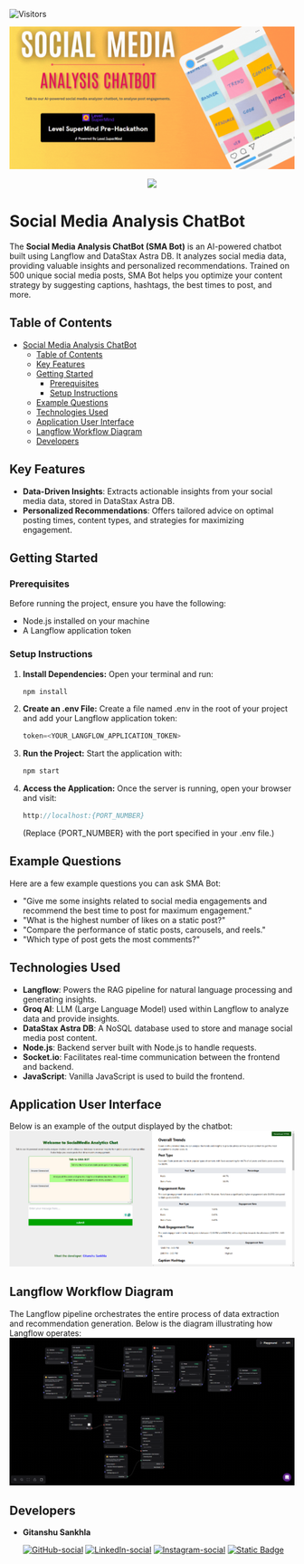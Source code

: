 ![Visitors](https://api.visitorbadge.io/api/visitors?path=https%3A%2F%2Fgithub.com%2FGitax18%2FSocialMediaAnalytics-AI&label=views&labelColor=%2337d67a&countColor=%23ff8a65&style=flat-square)

![app-banner](readme_resources/banner.gif)

<p align="center">
  <a href="https://skillicons.dev">
    <img src="https://skillicons.dev/icons?i=i=js,html,css,express,git,github,nodejs,npm,tailwind" />
  </a>
</p>

# Social Media Analysis ChatBot

The **Social Media Analysis ChatBot (SMA Bot)** is an AI-powered chatbot built using Langflow and DataStax Astra DB. It analyzes social media data, providing valuable insights and personalized recommendations. Trained on 500 unique social media posts, SMA Bot helps you optimize your content strategy by suggesting captions, hashtags, the best times to post, and more.

## Table of Contents

- [Social Media Analysis ChatBot](#social-media-analysis-chatbot)
  - [Table of Contents](#table-of-contents)
  - [Key Features](#key-features)
  - [Getting Started](#getting-started)
    - [Prerequisites](#prerequisites)
    - [Setup Instructions](#setup-instructions)
  - [Example Questions](#example-questions)
  - [Technologies Used](#technologies-used)
  - [Application User Interface](#application-user-interface)
  - [Langflow Workflow Diagram](#langflow-workflow-diagram)
  - [Developers](#developers)

## Key Features

- **Data-Driven Insights**: Extracts actionable insights from your social media data, stored in DataStax Astra DB.
- **Personalized Recommendations**: Offers tailored advice on optimal posting times, content types, and strategies for maximizing engagement.

## Getting Started

### Prerequisites

Before running the project, ensure you have the following:

- Node.js installed on your machine
- A Langflow application token

### Setup Instructions

1. **Install Dependencies:**
   Open your terminal and run:
   ```bash
   npm install
   ```
2. **Create an .env File:** Create a file named .env in the root of your project and add your Langflow application token:

   ```javascript
   token=<YOUR_LANGFLOW_APPLICATION_TOKEN>
   ```

3. **Run the Project:** Start the application with:

   ```bash
   npm start
   ```

4. **Access the Application:** Once the server is running, open your browser and visit:
   ```javascript
   http://localhost:{PORT_NUMBER}
   ```
   (Replace {PORT_NUMBER} with the port specified in your .env file.)

## Example Questions

Here are a few example questions you can ask SMA Bot:

- "Give me some insights related to social media engagements and recommend the best time to post for maximum engagement."
- "What is the highest number of likes on a static post?"
- "Compare the performance of static posts, carousels, and reels."
- "Which type of post gets the most comments?"

## Technologies Used

- **Langflow**: Powers the RAG pipeline for natural language processing and generating insights.
- **Groq AI**: LLM (Large Language Model) used within Langflow to analyze data and provide insights.
- **DataStax Astra DB**: A NoSQL database used to store and manage social media post content.
- **Node.js**: Backend server built with Node.js to handle requests.
- **Socket.io**: Facilitates real-time communication between the frontend and backend.
- **JavaScript**: Vanilla JavaScript is used to build the frontend.

## Application User Interface

Below is an example of the output displayed by the chatbot:
![application-ui](readme_resources/result.png)

## Langflow Workflow Diagram

The Langflow pipeline orchestrates the entire process of data extraction and recommendation generation. Below is the diagram illustrating how Langflow operates:
![langflow-diagram](readme_resources/langflow-diagram.png)

## Developers

- **Gitanshu Sankhla**

  [![GitHub-social](https://img.shields.io/badge/github-%23121011.svg?style=for-the-badge&logo=github&logoColor=white)](https://github.com/Gitax18) [![LinkedIn-social](https://img.shields.io/badge/linkedin-%230077B5.svg?style=for-the-badge&logo=linkedin&logoColor=white)](https://linkedin.com/in/gitanshu-sankhla)
  [![Instagram-social](https://img.shields.io/badge/Instagram-%23E4405F.svg?style=for-the-badge&logo=Instagram&logoColor=white)](https://www.instagram.com/gitanshusankhla)
  [![Static Badge](https://img.shields.io/badge/Youtube-red?style=for-the-badge&logo=Youtube&logoColor=white)](https://www.youtube.com/@gitanshusankhla2261)
